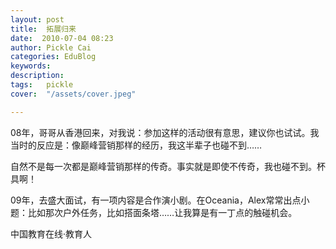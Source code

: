 ```yaml
---
layout: post  
title:  拓展归来  
date:  2010-07-04 08:23  
author: Pickle Cai  
categories: EduBlog  
keywords: 
description:   
tags:	pickle   
cover:  "/assets/cover.jpeg"  

---  
```

    
08年，哥哥从香港回来，对我说：参加这样的活动很有意思，建议你也试试。我当时的反应是：像巅峰营销那样的经历，我这半辈子也碰不到……

自然不是每一次都是巅峰营销那样的传奇。事实就是即使不传奇，我也碰不到。杯具啊！

09年，去盛大面试，有一项内容是合作演小剧。在Oceania，Alex常常出点小题：比如那次户外任务，比如搭面条塔……让我算是有一丁点的触碰机会。



		    
 中国教育在线·教育人

